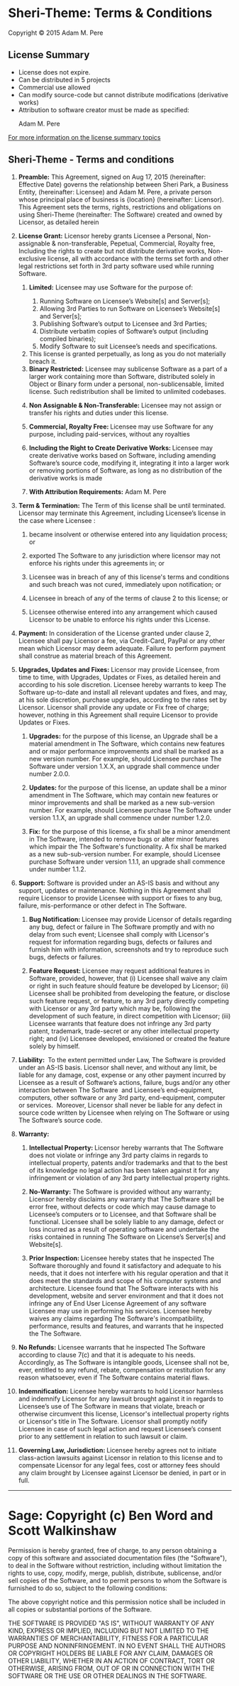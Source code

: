 # Sheri-Theme: Terms & Conditions
Copyright © 2015 Adam M. Pere


<h2><i class="icon-doc-text"></i> License Summary</h2>
<ul class="summary">
        <li>License does not expire.</li>
        <li>Can be distributed in 5 projects</li>
        <li>Commercial use allowed</li>
        <li>Can modify source-code but cannot distribute modifications (derivative works)</li>
        <li>Attribution to software creator must be made  as specified: <p class="detail">Adam M. Pere</p></li>
      </ul>
<a href="page/licensing-options"><i class="icon-book-open"></i> For more information on the license summary topics</a>

  <h2>Sheri-Theme - Terms and conditions</h2><ol><li>
<p><strong>Preamble:</strong> This Agreement, signed on Aug 17, 2015 (hereinafter: Effective Date) governs the relationship between Sheri Park, a Business Entity, (hereinafter: Licensee) and Adam M. Pere, a private person whose principal place of business is {location} (hereinafter: Licensor). This Agreement sets the terms, rights, restrictions and obligations on using Sheri-Theme (hereinafter: The Software) created and owned by Licensor, as detailed herein</p>
</li><li>
<p><strong>License Grant:</strong> Licensor hereby grants Licensee a Personal, Non-assignable &amp; non-transferable, Pepetual, Commercial, Royalty free, Including the rights to create but not distribute derivative works, Non-exclusive license, all with accordance with the terms set forth and other legal restrictions set forth in 3rd party software used while running Software.</p>
<ol>
<li>
<p><strong>Limited:</strong> Licensee may use Software for the purpose of:</p>
<ol>
<li>Running Software on Licensee’s Website[s] and Server[s];</li>
<li>Allowing 3rd Parties to run Software on Licensee’s Website[s] and Server[s];</li>
<li>Publishing Software’s output to Licensee and 3rd Parties;</li>
<li>Distribute verbatim copies of Software’s output (including compiled binaries);</li>
<li>Modify Software to suit Licensee’s needs and specifications.</li>
</ol> </li><li>This license is granted perpetually, as long as you do not materially breach it.</li><li><b>Binary Restricted:</b> Licensee may sublicense Software as a part of a larger work containing more than Software, distributed solely in Object or Binary form under a personal, non-sublicensable, limited license. Such redistribution shall be limited to unlimited codebases.</li><li>
<p><strong>Non Assignable &amp; Non-Transferable:</strong> Licensee may not assign or transfer his rights and duties under this license.</p>
</li><li>
<p><strong>Commercial, Royalty Free: </strong>Licensee may use Software for any purpose, including paid-services, without any royalties</p>
</li><li>
<p><strong>Including the Right to Create Derivative Works: </strong>Licensee may create derivative works based on Software, including amending Software’s source code, modifying it, integrating it into a larger work or removing portions of Software, as long as no distribution of the derivative works is made</p>
</li><li>
<p><strong>With Attribution Requirements﻿:</strong> Adam M. Pere</p>
</li></ol></li><li> <strong>Term &amp; Termination:</strong> The Term of this license shall be until terminated. Licensor may terminate this Agreement, including Licensee’s license in the case where Licensee : <ol>
<li>
<p>became insolvent or otherwise entered into any liquidation process; or</p>
</li>
<li>
<p>exported The Software to any jurisdiction where licensor may not enforce his rights under this agreements in; or</p>
</li>
<li>
<p>Licensee was in breach of any of this license's terms and conditions and such   breach was not cured, immediately upon notification; or</p>
</li>
<li>
<p>Licensee in breach of any of the terms of clause 2 to this license; or</p>
</li>
<li>
<p>Licensee otherwise entered into any arrangement which caused Licensor to be unable to enforce his rights under this License.</p>
</li>
</ol></li>
<li><strong>Payment:</strong> In consideration of the License granted under clause 2, Licensee shall pay Licensor a fee, via Credit-Card, PayPal or any other mean which Licensor may deem adequate. Failure to perform payment shall construe as material breach of this Agreement. </li>
<li>
<p><strong>Upgrades, Updates and Fixes:</strong> Licensor may provide Licensee, from time to time, with Upgrades,   Updates or Fixes, as detailed herein and according to his sole   discretion. Licensee hereby warrants to keep The Software up-to-date and   install all relevant updates and fixes, and may, at his sole discretion,   purchase upgrades, according to the rates set by Licensor. Licensor   shall provide any update or Fix free of charge; however, nothing in this   Agreement shall require Licensor to provide Updates or Fixes.</p>
<ol>
<li>
<p><strong>Upgrades:</strong> for the purpose of this license, an Upgrade  shall be a material amendment in The Software, which contains new features   and or major performance improvements and shall be marked as a new   version number. For example, should Licensee purchase The Software under   version 1.X.X, an upgrade shall commence under number 2.0.0.</p>
</li>
<li>
<p><strong>Updates: </strong> for the purpose of this license, an update shall be a minor amendment   in The Software, which may contain new features or minor improvements and   shall be marked as a new sub-version number. For example, should   Licensee purchase The Software under version 1.1.X, an upgrade shall   commence under number 1.2.0.</p>
</li>
<li>
<p><strong>Fix:</strong> for the purpose of this license, a fix shall be a minor amendment in   The Software, intended to remove bugs or alter minor features which impair   the The Software's functionality. A fix shall be marked as a new   sub-sub-version number. For example, should Licensee purchase Software   under version 1.1.1, an upgrade shall commence under number 1.1.2.</p>
</li>
</ol></li>
<li>
<p><strong>Support:</strong> Software is provided under an AS-IS basis and without any support, updates or maintenance. Nothing in this Agreement shall require Licensor to provide Licensee with support or fixes to any bug, failure, mis-performance or other defect in The Software.</p>
<ol>
<li>
<p><strong>Bug Notification: </strong> Licensee may provide Licensor of details regarding any bug, defect or   failure in The Software promptly and with no delay from such event;  Licensee  shall comply with Licensor's request for information regarding  bugs,  defects or failures and furnish him with information,  screenshots and  try to reproduce such bugs, defects or failures.</p>
</li>
<li>
<p><strong>Feature Request: </strong> Licensee may request additional features in Software, provided,   however, that (i) Licensee shall waive any claim or right in such feature   should feature be developed by Licensor; (ii) Licensee shall be   prohibited from developing the feature, or disclose such feature   request, or feature, to any 3rd party directly competing with Licensor   or any 3rd party which may be, following the development of such   feature, in direct competition with Licensor; (iii) Licensee warrants   that feature does not infringe any 3rd party patent, trademark,   trade-secret or any other intellectual property right; and (iv) Licensee   developed, envisioned or created the feature solely by himself.</p>
</li>
</ol></li>
<li>
<p><strong>Liability: </strong>&nbsp;To the extent permitted under Law, The Software is provided under an   AS-IS basis. Licensor shall never, and without any limit, be liable for   any damage, cost, expense or any other payment incurred by Licensee as a   result of Software’s actions, failure, bugs and/or any other  interaction  between The Software &nbsp;and Licensee’s end-equipment, computers,  other  software or any 3rd party, end-equipment, computer or  services.  &nbsp;Moreover, Licensor shall never be liable for any defect in  source code  written by Licensee when relying on The Software or using The Software’s source  code.</p>
</li>
<li>
<p><strong>Warranty: &nbsp;</strong></p>
<ol>
<li>
<p><strong>Intellectual Property: </strong>Licensor   hereby warrants that The Software does not violate or infringe any 3rd   party claims in regards to intellectual property, patents and/or   trademarks and that to the best of its knowledge no legal action has   been taken against it for any infringement or violation of any 3rd party   intellectual property rights.</p>
</li>
<li>
<p><strong>No-Warranty:</strong> The Software is provided without any warranty; Licensor hereby disclaims   any warranty that The Software shall be error free, without defects or code   which may cause damage to Licensee’s computers or to Licensee, and  that  Software shall be functional. Licensee shall be solely liable to  any  damage, defect or loss incurred as a result of operating software  and  undertake the risks contained in running The Software on License’s  Server[s]  and Website[s].</p>
</li>
<li>
<p><strong>Prior Inspection: </strong> Licensee hereby states that he inspected The Software thoroughly and found   it satisfactory and adequate to his needs, that it does not interfere   with his regular operation and that it does meet the standards and  scope  of his computer systems and architecture. Licensee found that  The Software  interacts with his development, website and server environment  and that  it does not infringe any of End User License Agreement of any  software  Licensee may use in performing his services. Licensee hereby  waives any  claims regarding The Software's incompatibility, performance,  results and  features, and warrants that he inspected the The Software.</p>
</li>
</ol></li>
<li>
<p><strong>No Refunds:</strong> Licensee warrants that he inspected The Software according to clause 7(c)   and that it is adequate to his needs. Accordingly, as The Software is   intangible goods, Licensee shall not be, ever, entitled to any refund,   rebate, compensation or restitution for any reason whatsoever, even if   The Software contains material flaws.</p>
</li>
<li>
<p><strong>Indemnification:</strong> Licensee hereby warrants to hold Licensor harmless and indemnify   Licensor for any lawsuit brought against it in regards to Licensee’s use   of The Software in means that violate, breach or otherwise circumvent this   license, Licensor's intellectual property rights or Licensor's title  in  The Software. Licensor shall promptly notify Licensee in case of such  legal  action and request Licensee’s consent prior to any settlement in   relation to such lawsuit or claim.</p>
</li>
<li>
<p><strong>Governing Law, Jurisdiction: </strong>Licensee hereby agrees not to initiate class-action lawsuits against   Licensor in relation to this license and to compensate Licensor for any   legal fees, cost or attorney fees should any claim brought by Licensee   against Licensor be denied, in part or in full.</p>
</li></ol>		

-----

# Sage: Copyright (c) Ben Word and Scott Walkinshaw

Permission is hereby granted, free of charge, to any person obtaining a copy of this software and associated documentation files (the "Software"), to deal in the Software without restriction, including without limitation the rights to use, copy, modify, merge, publish, distribute, sublicense, and/or sell copies of the Software, and to permit persons to whom the Software is furnished to do so, subject to the following conditions:

The above copyright notice and this permission notice shall be included in all copies or substantial portions of the Software.

THE SOFTWARE IS PROVIDED "AS IS", WITHOUT WARRANTY OF ANY KIND, EXPRESS OR IMPLIED, INCLUDING BUT NOT LIMITED TO THE WARRANTIES OF MERCHANTABILITY, FITNESS FOR A PARTICULAR PURPOSE AND NONINFRINGEMENT. IN NO EVENT SHALL THE AUTHORS OR COPYRIGHT HOLDERS BE LIABLE FOR ANY CLAIM, DAMAGES OR OTHER LIABILITY, WHETHER IN AN ACTION OF CONTRACT, TORT OR OTHERWISE, ARISING FROM, OUT OF OR IN CONNECTION WITH THE SOFTWARE OR THE USE OR OTHER DEALINGS IN THE SOFTWARE.